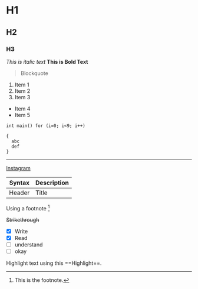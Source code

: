 # H1
## H2
### H3

*This is italic text*
**This is Bold Text**

> Blockquote

1. Item 1
2. Item 2
3. Item 3

- Item 4
- Item 5

`int main() for (i=0; i<9; i++)`

```
{
  abc
  def
}
```
  
---

[Instagram](https://www.instagram.com)

| Syntax | Description |
| ------ | ----------- |
| Header | Title |

Using a footnote [^1]

[^1]: This is the footnote.

~~Strikethrough~~

- [X] Write
- [x] Read
- [ ] understand
- [ ] okay

Highlight text using this ==Highlight==.
<!-- I need to highlight these ==very important words==. -->

